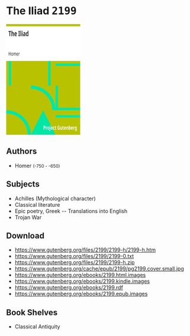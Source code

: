 # The Iliad <kbd>2199</kbd>

![](./cover.medium.jpg "")

## Authors


 - Homer <small>(-750 - -650)</small>

## Subjects


 - Achilles (Mythological character)
 - Classical literature
 - Epic poetry, Greek -- Translations into English
 - Trojan War

## Download


 - https://www.gutenberg.org/files/2199/2199-h/2199-h.htm
 - https://www.gutenberg.org/files/2199/2199-0.txt
 - https://www.gutenberg.org/files/2199/2199-h.zip
 - https://www.gutenberg.org/cache/epub/2199/pg2199.cover.small.jpg
 - https://www.gutenberg.org/ebooks/2199.html.images
 - https://www.gutenberg.org/ebooks/2199.kindle.images
 - https://www.gutenberg.org/ebooks/2199.rdf
 - https://www.gutenberg.org/ebooks/2199.epub.images

## Book Shelves


 - Classical Antiquity
